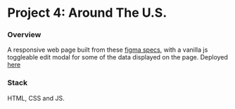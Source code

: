 # Project 4: Around The U.S.

### Overview

A responsive web page built from these [figma specs](https://www.figma.com/file/xM9rNsdK4iNcFJmDZho3Aw/Sprint-3%3A-From-Portland-to-Portland-%2F-desktop-%2B-mobile?node-id=500%3A0), with a vanilla js toggleable edit modal for some of the data displayed on the page.   Deployed [here]()

### Stack

HTML, CSS and JS.



